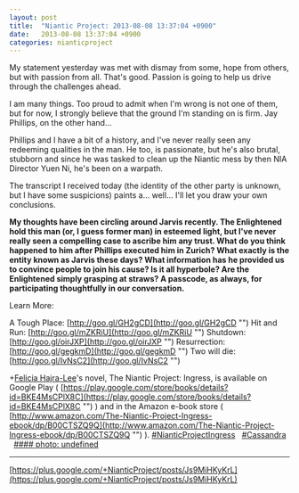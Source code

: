 ```yaml
---
layout: post
title:  "Niantic Project: 2013-08-08 13:37:04 +0900"
date:   2013-08-08 13:37:04 +0900
categories: nianticproject
---
```

My statement yesterday was met with dismay from some, hope from others, but with passion from all. That's good. Passion is going to help us drive through the challenges ahead.

I am many things. Too proud to admit when I'm wrong is not one of them, but for now, I strongly believe that the ground I'm standing on is firm. Jay Phillips, on the other hand...

Phillips and I have a bit of a history, and I've never really seen any redeeming qualities in the man. He too, is passionate, but he's also brutal, stubborn and since he was tasked to clean up the Niantic mess by then NIA Director Yuen Ni, he's been on a warpath.

The transcript I received today (the identity of the other party is unknown, but I have some suspicions) paints a... well... I'll let you draw your own conclusions.

**My thoughts have been circling around Jarvis recently. The Enlightened hold this man (or, I guess former man) in esteemed light, but I've never really seen a compelling case to ascribe him any trust. What do you think happened to him after Phillips executed him in Zurich? What exactly is the entity known as Jarvis these days? What information has he provided us to convince people to join his cause? Is it all hyperbole? Are the Enlightened simply grasping at straws? A passcode, as always, for participating thoughtfully in our conversation.**

Learn More:

A Tough Place: [http://goo.gl/GH2gCD](http://goo.gl/GH2gCD "")
Hit and Run: [http://goo.gl/mZKRiU](http://goo.gl/mZKRiU "")
Shutdown: [http://goo.gl/oirJXP](http://goo.gl/oirJXP "")
Resurrection: [http://goo.gl/gegkmD](http://goo.gl/gegkmD "")
Two will die: [http://goo.gl/IvNsC2](http://goo.gl/IvNsC2 "")

+[Felicia Hajra-Lee](https://plus.google.com/118344555717370644832 "")'s novel, The Niantic Project: Ingress, is available on Google Play ( [https://play.google.com/store/books/details?id=BKE4MsCPlX8C](https://play.google.com/store/books/details?id=BKE4MsCPlX8C "") ) and in the Amazon e-book store ( [http://www.amazon.com/The-Niantic-Project-Ingress-ebook/dp/B00CTSZQ9Q](http://www.amazon.com/The-Niantic-Project-Ingress-ebook/dp/B00CTSZQ9Q "") ).  [#NianticProjectIngress](https://plus.google.com/s/%23NianticProjectIngress "")   [#Cassandra](https://plus.google.com/s/%23Cassandra "")  
[#### photo: undefined](https://lh4.googleusercontent.com/-Kxo5gtVdoBU/UgMe8-BVLpI/AAAAAAAAJtg/6RVIXDiKjVI/Infusion.png "")
- - -
[https://plus.google.com/+NianticProject/posts/Js9MiHKyKrL](https://plus.google.com/+NianticProject/posts/Js9MiHKyKrL)
